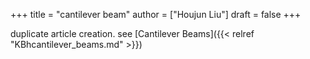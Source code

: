 +++
title = "cantilever beam"
author = ["Houjun Liu"]
draft = false
+++

duplicate article creation. see [Cantilever Beams]({{< relref "KBhcantilever_beams.md" >}})